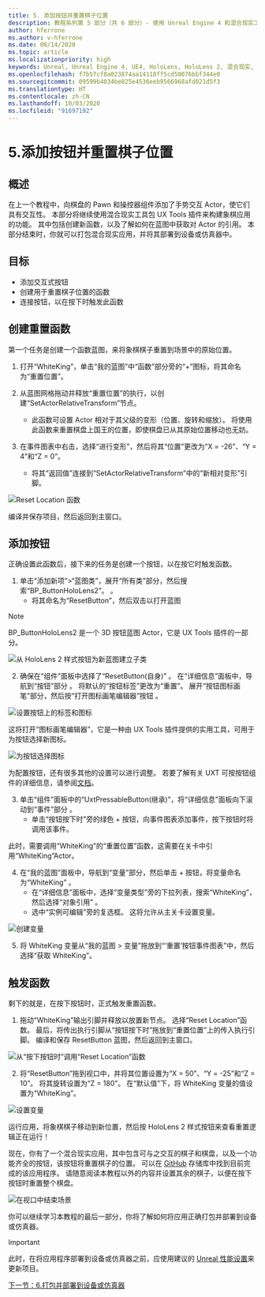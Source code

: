 ```yaml
---
title: 5. 添加按钮并重置棋子位置
description: 教程系列第 5 部分（共 6 部分）- 使用 Unreal Engine 4 和混合现实工具包 UX Tools 插件构建一款简单的象棋应用
author: hferrone
ms.author: v-hferrone
ms.date: 08/14/2020
ms.topic: article
ms.localizationpriority: high
keywords: Unreal, Unreal Engine 4, UE4, HoloLens, HoloLens 2, 混合现实, 教程, 入门, mrtk, uxt, UX Tools, 文档
ms.openlocfilehash: f7b57cf8a023874aa14118ff5cd50076bbf344e0
ms.sourcegitcommit: 09599b4034be825e4536eeb9566968afd021d5f3
ms.translationtype: HT
ms.contentlocale: zh-CN
ms.lasthandoff: 10/03/2020
ms.locfileid: "91697192"
---
```

# <a name="5-adding-a-button--resetting-piece-locations"></a>5.添加按钮并重置棋子位置


## <a name="overview"></a>概述

在上一个教程中，向棋盘的 Pawn 和操控器组件添加了手势交互 Actor，使它们具有交互性。 本部分将继续使用混合现实工具包 UX Tools 插件来构建象棋应用的功能。 其中包括创建新函数，以及了解如何在蓝图中获取对 Actor 的引用。 本部分结束时，你就可以打包混合现实应用，并将其部署到设备或仿真器中。

## <a name="objectives"></a>目标

* 添加交互式按钮
* 创建用于重置棋子位置的函数
* 连接按钮，以在按下时触发此函数

## <a name="creating-a-reset-function"></a>创建重置函数
第一个任务是创建一个函数蓝图，来将象棋棋子重置到场景中的原始位置。 

1.  打开“WhiteKing”，单击“我的蓝图”中“函数”部分旁的“+”图标，将其命名为“重置位置”。     

2.  从蓝图网格拖动并释放“重置位置”的执行，以创建“SetActorRelativeTransform”节点。  
    * 此函数可设置 Actor 相对于其父级的变形（位置、旋转和缩放）。 将使用此函数来重置棋盘上国王的位置，即使棋盘已从其原始位置移动也无妨。 
    
3. 在事件图表中右击，选择“进行变形”，然后将其“位置”更改为“X = -26”、“Y = 4”和“Z = 0”。    
    * 将其“返回值”连接到“SetActorRelativeTransform”中的“新相对变形”引脚。   

![Reset Location 函数](images/unreal-uxt/5-function.PNG)

编译并保存项目，然后返回到主窗口。  


## <a name="adding-a-button"></a>添加按钮
正确设置此函数后，接下来的任务是创建一个按钮，以在按它时触发函数。 


1.  单击“添加新项”>“蓝图类”，展开“所有类”部分，然后搜索“BP_ButtonHoloLens2”。  。 
    * 将其命名为“ResetButton”，然后双击以打开蓝图

> [!NOTE]
> BP_ButtonHoloLens2 是一个 3D 按钮蓝图 Actor，它是 UX Tools 插件的一部分。

![从 HoloLens 2 样式按钮为新蓝图建立子类](images/unreal-uxt/5-subclass.PNG)

2. 确保在“组件”面板中选择了“ResetButton(自身)” 。 在“详细信息”面板中，导航到“按钮”部分 。 将默认的“按钮标签”更改为“重置”。 展开“按钮图标画笔”部分，然后按“打开图标画笔编辑器”按钮 。 

![设置按钮上的标签和图标](images/unreal-uxt/5-buttonconfig.PNG)

这将打开“图标画笔编辑器”，它是一种由 UX Tools 插件提供的实用工具，可用于为按钮选择新图标。 

![为按钮选择图标](images/unreal-uxt/5-iconbrusheditor.PNG)

为配置按钮，还有很多其他的设置可以进行调整。 若要了解有关 UXT 可按按钮组件的详细信息，请参阅[文档](https://microsoft.github.io/MixedReality-UXTools-Unreal/version/public/0.9.x/Docs/PressableButton.html)。

3. 单击“组件”面板中的“UxtPressableButton(继承)”，将“详细信息”面板向下滚动到“事件”部分   。 
    * 单击“按钮按下时”旁的绿色 + 按钮，向事件图表添加事件，按下按钮时将调用该事件。 
    
此时，需要调用“WhiteKing”的“重置位置”函数，这需要在关卡中引用“WhiteKing”Actor。   

4.  在“我的蓝图”面板中，导航到“变量”部分，然后单击 + 按钮，将变量命名为“WhiteKing”   。 
    * 在“详细信息”面板中，选择“变量类型”旁的下拉列表，搜索“WhiteKing”，然后选择“对象引用”   。 
    * 选中“实例可编辑”旁的复选框。 这将允许从主关卡设置变量。 

![创建变量](images/unreal-uxt/5-var.PNG)

5.  将 WhiteKing 变量从“我的蓝图 > 变量”拖放到“‘重置’按钮事件图表”中，然后选择“获取 WhiteKing”。 

## <a name="firing-the-function"></a>触发函数
剩下的就是，在按下按钮时，正式触发重置函数。

1.  拖动“WhiteKing”输出引脚并释放以放置新节点。 选择“Reset Location”函数。 最后，将传出执行引脚从“按钮按下时”拖放到“重置位置”上的传入执行引脚。 编译和保存 ResetButton 蓝图，然后返回到主窗口。 

![从“按下按钮时”调用“Reset Location”函数](images/unreal-uxt/5-callresetloc.PNG)

2.  将“ResetButton”拖到视口中，并将其位置设置为“X = 50”、“Y = -25”和“Z = 10”。   将其旋转设置为“Z = 180”。 在“默认值”下，将 WhiteKing 变量的值设置为“WhiteKing”。  

![设置变量](images/unreal-uxt/5-buttonlevel.PNG)

运行应用，将象棋棋子移动到新位置，然后按 HoloLens 2 样式按钮来查看重置逻辑正在运行！

现在，你有了一个混合现实应用，其中包含可与之交互的棋子和棋盘，以及一个功能齐全的按钮，该按钮将重置棋子的位置。 可以在 [GitHub](https://github.com/microsoft/MixedReality-Unreal-Samples/tree/master/ChessApp) 存储库中找到目前完成的该应用程序。 请随意阅读本教程以外的内容并设置其余的棋子，以便在按下按钮时重置整个棋盘。

![在视口中结束场景](images/unreal-uxt/5-endscene.PNG)

你可以继续学习本教程的最后一部分，你将了解如何将应用正确打包并部署到设备或仿真器。

> [!IMPORTANT]
> 此时，在将应用程序部署到设备或仿真器之前，应使用建议的 [Unreal 性能设置](../performance-recommendations-for-unreal.md)来更新项目。

[下一节：6.打包并部署到设备或仿真器](unreal-uxt-ch6.md)

